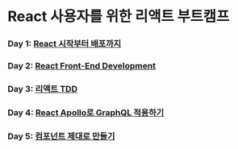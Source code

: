 # React 사용자를 위한 리액트 부트캠프

### Day 1: [React 시작부터 배포까지](https://github.com/louis-lemon/facebook-react-lecture/tree/master/day1)

### Day 2: [React Front-End Development](https://github.com/louis-lemon/facebook-react-lecture/tree/master/day2)

### Day 3: [리액트 TDD](https://github.com/louis-lemon/facebook-react-lecture/tree/master/day3)

### Day 4: [React Apollo로 GraphQL 적용하기](https://github.com/louis-lemon/facebook-react-lecture/tree/master/day4)

### Day 5: [컴포넌트 제대로 만들기](https://github.com/louis-lemon/facebook-react-lecture/tree/master/day5)
